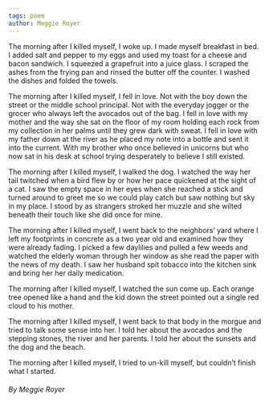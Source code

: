```yaml
---
tags: poem
author: Meggie Royer
---
```

The morning after I killed myself, I woke up. I made myself breakfast in bed. I added salt and pepper to my eggs and used my toast for a cheese and bacon sandwich. I squeezed a grapefruit into a juice glass. I scraped the ashes from the frying pan and rinsed the butter off the counter. I washed the dishes and folded the towels.

The morning after I killed myself, I fell in love. Not with the boy down the street or the middle school principal. Not with the everyday jogger or the grocer who always left the avocados out of the bag. I fell in love with my mother and the way she sat on the floor of my room holding each rock from my collection in her palms until they grew dark with sweat. I fell in love with my father down at the river as he placed my note into a bottle and sent it into the current. With my brother who once believed in unicorns but who now sat in his desk at school trying desperately to believe I still existed. 

The morning after I killed myself, I walked the dog. I watched the way her tail twitched when a bird flew by or how her pace quickened at the sight of a cat. I saw the empty space in her eyes when she reached a stick and turned around to greet me so we could play catch but saw nothing but sky in my place. I stood by as strangers stroked her muzzle and she wilted beneath their touch like she did once for mine. 

The morning after I killed myself, I went back to the neighbors’ yard where I left my footprints in concrete as a two year old and examined how they were already fading. I picked a few daylilies and pulled a few weeds and watched the elderly woman through her window as she read the paper with the news of my death. I saw her husband spit tobacco into the kitchen sink and bring her her daily medication. 

The morning after I killed myself, I watched the sun come up. Each orange tree opened like a hand and the kid down the street pointed out a single red cloud to his mother. 

The morning after I killed myself, I went back to that body in the morgue and tried to talk some sense into her. I told her about the avocados and the stepping stones, the river and her parents. I told her about the sunsets and the dog and the beach. 

The morning after I killed myself, I tried to un-kill myself, but couldn’t finish what I started.

###### By Meggie Royer
